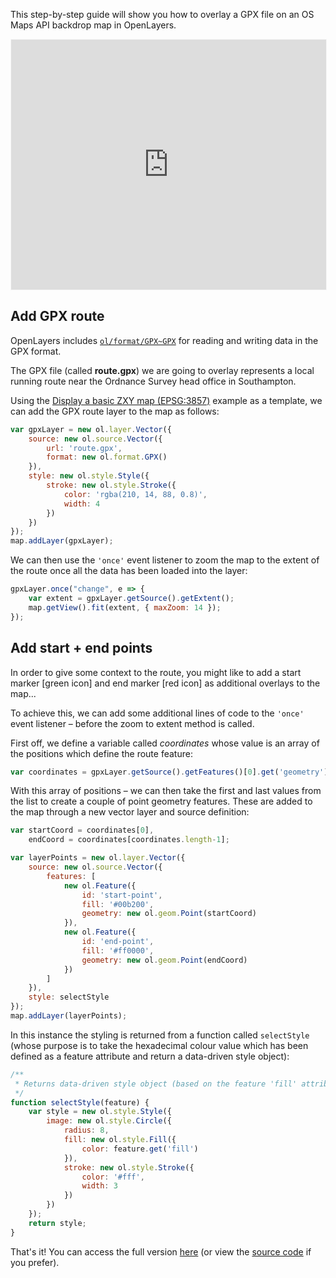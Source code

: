 This step-by-step guide will show you how to overlay a GPX file on an OS Maps API backdrop map in OpenLayers.

<p><iframe style="width:100%;height:400px;max-width:1200px;border:1px solid #f5f5f5;" src="https://labs.os.uk/public/os-data-hub-tutorials/dist/quick-start/openlayers-adding-gpx.php?auth=" title="Adding GPX"></iframe></p>

## Add GPX route

OpenLayers includes [`ol/format/GPX~GPX`](https://openlayers.org/en/latest/apidoc/module-ol_format_GPX-GPX.html) for reading and writing data in the GPX format.

The GPX file (called **route.gpx**) we are going to overlay represents a local running route near the Ordnance Survey head office in Southampton.

Using the [Display a basic ZXY map (EPSG:3857)](https://labs.os.uk/public/os-data-hub-examples/os-maps-api/zxy-3857-basic-map) example as a template, we can add the GPX route layer to the map as follows:

```js
var gpxLayer = new ol.layer.Vector({
    source: new ol.source.Vector({
        url: 'route.gpx',
        format: new ol.format.GPX()
    }),
    style: new ol.style.Style({
        stroke: new ol.style.Stroke({
            color: 'rgba(210, 14, 88, 0.8)',
            width: 4
        })
    })
});
map.addLayer(gpxLayer);
```

We can then use the `'once'` event listener to zoom the map to the extent of the route once all the data has been loaded into the layer:

```js
gpxLayer.once("change", e => {
    var extent = gpxLayer.getSource().getExtent();
    map.getView().fit(extent, { maxZoom: 14 });
});
```

## Add start + end points

In order to give some context to the route, you might like to add a start marker [green icon] and end marker [red icon] as additional overlays to the map...

To achieve this, we can add some additional lines of code to the `'once'` event listener &ndash; before the zoom to extent method is called.

First off, we define a variable called *coordinates* whose value is an array of the positions which define the route feature:

```js
var coordinates = gpxLayer.getSource().getFeatures()[0].get('geometry').getCoordinates()[0];
```

With this array of positions &ndash; we can then take the first and last values from the list to create a couple of point geometry features. These are added to the map through a new vector layer and source definition:

```js
var startCoord = coordinates[0],
    endCoord = coordinates[coordinates.length-1];

var layerPoints = new ol.layer.Vector({
    source: new ol.source.Vector({
        features: [
            new ol.Feature({
                id: 'start-point',
                fill: '#00b200',
                geometry: new ol.geom.Point(startCoord)
            }),
            new ol.Feature({
                id: 'end-point',
                fill: '#ff0000',
                geometry: new ol.geom.Point(endCoord)
            })
        ]
    }),
    style: selectStyle
});
map.addLayer(layerPoints);
```

In this instance the styling is returned from a function called `selectStyle` (whose purpose is to take the hexadecimal colour value which has been defined as a feature attribute and return a data-driven style object):

```js
/**
 * Returns data-driven style object (based on the feature 'fill' attribute).
 */
function selectStyle(feature) {
    var style = new ol.style.Style({
        image: new ol.style.Circle({
            radius: 8,
            fill: new ol.style.Fill({
                color: feature.get('fill')
            }),
            stroke: new ol.style.Stroke({
                color: '#fff',
                width: 3
            })
        })
    });
    return style;
}
```

That's it! You can access the full version [here](https://labs.os.uk/public/os-data-hub-tutorials/dist/quick-start/openlayers-adding-gpx.php?auth=) (or view the [source code](https://labs.os.uk/public/os-data-hub-tutorials/dist/quick-start/source-view.html#openlayers-adding-gpx) if you prefer).
